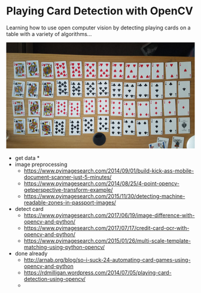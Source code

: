 
# **Playing Card Detection with OpenCV**

Learning how to use open computer vision by detecting playing cards on a table with a variety of algorithms...

<img src='/sample/all_cards.jpg'>

* get data
    *
* image preprocessing
    * https://www.pyimagesearch.com/2014/09/01/build-kick-ass-mobile-document-scanner-just-5-minutes/
    * https://www.pyimagesearch.com/2014/08/25/4-point-opencv-getperspective-transform-example/
    * https://www.pyimagesearch.com/2015/11/30/detecting-machine-readable-zones-in-passport-images/
* detect card
    * https://www.pyimagesearch.com/2017/06/19/image-difference-with-opencv-and-python/
    * https://www.pyimagesearch.com/2017/07/17/credit-card-ocr-with-opencv-and-python/
    * https://www.pyimagesearch.com/2015/01/26/multi-scale-template-matching-using-python-opencv/
* done already
    * http://arnab.org/blog/so-i-suck-24-automating-card-games-using-opencv-and-python
    * https://rdmilligan.wordpress.com/2014/07/05/playing-card-detection-using-opencv/
    *
